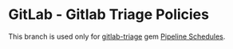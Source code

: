 # GitLab - Gitlab Triage Policies

This branch is used only for
[gitlab-triage](https://gitlab.com/gitlab-org/gitlab-triage) gem [Pipeline
Schedules](https://docs.gitlab.com/ee/user/project/pipelines/schedules.html).
